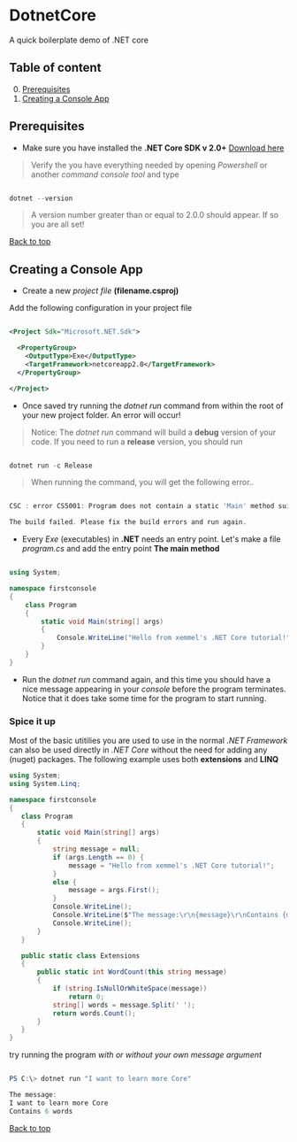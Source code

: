 # DotnetCore
A quick boilerplate demo of .NET core

## Table of content
0. [Prerequisites](#prerequisites)
1. [Creating a Console App](#creating-a-console-app)


## Prerequisites

- Make sure you have installed the **.NET Core SDK v 2.0+** [Download here](https://www.microsoft.com/net/download/windows)
> Verify the you have everything needed by opening *Powershell* or another *command console tool* and type

```powershell

dotnet --version

``` 
> A version number greater than or equal to 2.0.0 should appear. If so you are all set!


[Back to top](#table-of-content)

## Creating a Console App

- Create a new *project file* **(filename.csproj)**

Add the following configuration in your project file

```xml

<Project Sdk="Microsoft.NET.Sdk">

  <PropertyGroup>
    <OutputType>Exe</OutputType>
    <TargetFramework>netcoreapp2.0</TargetFramework>
  </PropertyGroup>

</Project>

```

- Once saved try running the *dotnet run* command from within the root of your new project folder. An error will occur!
> Notice: The *dotnet run* command will build a **debug** version of your code. If you need to run a **release** version, you should run 

```powershell

dotnet run -c Release
```

> When running the command, you will get the following error..

```powershell

CSC : error CS5001: Program does not contain a static 'Main' method suitable for an entry point [*******.csproj]

The build failed. Please fix the build errors and run again.

```


- Every *Exe* (executables) in **.NET** needs an entry point. Let's make a file *program.cs* and add the entry point **The main method**

```csharp

using System;

namespace firstconsole
{
    class Program
    {
        static void Main(string[] args)
        {
            Console.WriteLine("Hello from xemmel's .NET Core tutorial!");
        }
    }
}

```
- Run the *dotnet run* command again, and this time you should have a nice message appearing in your *console* before the program terminates. Notice that it does take some time for the program to start running.

### Spice it up
 Most of the basic utitilies you are used to use in the normal _.NET Framework_ can also be used directly in _.NET Core_ without the need for adding any (nuget) packages.
 The following example uses both **extensions** and **LINQ**

 ```csharp
using System;
using System.Linq;

namespace firstconsole
{
    class Program
    {
        static void Main(string[] args)
        {
            string message = null;
            if (args.Length == 0) {
                message = "Hello from xemmel's .NET Core tutorial!";
            }
            else {
                message = args.First();
            }
            Console.WriteLine();
            Console.WriteLine($"The message:\r\n{message}\r\nContains {message.WordCount()} words");
            Console.WriteLine();
        }
    }

    public static class Extensions
    {
        public static int WordCount(this string message)
        {
            if (string.IsNullOrWhiteSpace(message))
                return 0;
            string[] words = message.Split(' ');
            return words.Count();
        }
    }
}

 ```

 try running the program *with or without your own message argument*

 ```powershell

PS C:\> dotnet run "I want to learn more Core"

The message:
I want to learn more Core
Contains 6 words


 ```


[Back to top](#table-of-content)

